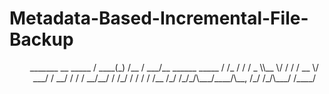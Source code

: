 # Metadata-Based-Incremental-File-Backup

<div id="user-content-toc" align="center">
  <ul>
      _______ __    _____                 
   / ____(_) /__ / ___/__  ______  _____
  / /_  / / / _ \\__ \/ / / / __ \/ ___/
 / __/ / / /  __/__/ / /_/ / / / / /__  
/_/   /_/_/\___/____/\__, /_/ /_/\___/  
                    /____/              

  </ul>
</div>

